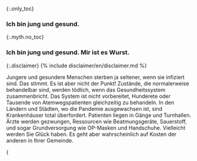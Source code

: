 {:.only_toc}
### Ich bin jung und gesund.

{:.myth.no_toc}
### Ich bin jung und gesund. Mir ist es Wurst.

{:.disclaimer}
{% include disclaimer/en/disclaimer.md %}


Jungere und gesundere Menschen sterben ja seltener, wenn sie infiziert sind. Das stimmt. Es ist aber nicht der Punkt! Zustände, die normalerweise behandelbar sind, werden tödlich, wenn das Gesundheitssystem zusammenbricht. Das System ist nicht vorbereitet, Hunderete oder Tausende von Atemwegspatienten gleichzeitig zu behandeln. In den Ländern und Städten, wo die Pandemie ausgewachsen ist, sind Krankenhäuser total überfordert. Patienten liegen in Gänge und Turnhallen. Ärzte werden gezwungen, Ressourcen wie Beatmungsgeräte, Sauerstoff, und sogar Grundversorgung wie OP-Masken und Handschuhe. Vielleicht werden Sie Glück haben. Es geht aber wahrscheinlich auf Kosten der anderen in Ihrer Gemeinde.

{
